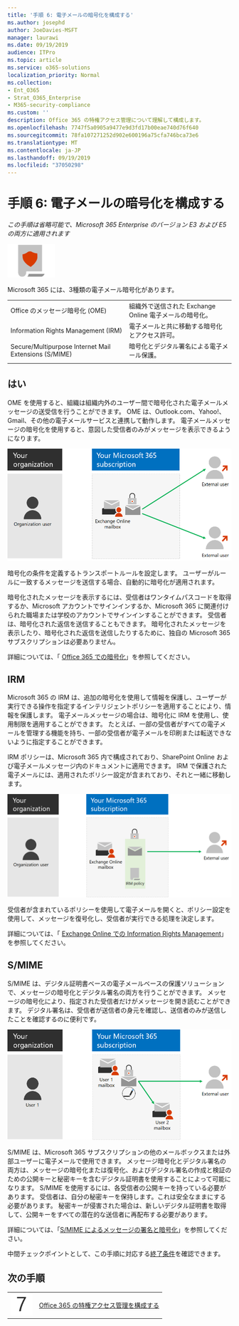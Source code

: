 ```yaml
---
title: '手順 6: 電子メールの暗号化を構成する'
ms.author: josephd
author: JoeDavies-MSFT
manager: laurawi
ms.date: 09/19/2019
audience: ITPro
ms.topic: article
ms.service: o365-solutions
localization_priority: Normal
ms.collection:
- Ent_O365
- Strat_O365_Enterprise
- M365-security-compliance
ms.custom: ''
description: Office 365 の特権アクセス管理について理解して構成します。
ms.openlocfilehash: 7747f5a0905a9477e9d3fd17b00eae740d76f640
ms.sourcegitcommit: 78fa107271252d902e600196a75cfa746bca73e6
ms.translationtype: MT
ms.contentlocale: ja-JP
ms.lasthandoff: 09/19/2019
ms.locfileid: "37050298"
---
```

# <a name="step-6-configure-email-encryption"></a>手順 6: 電子メールの暗号化を構成する

*この手順は省略可能で、Microsoft 365 Enterprise のバージョン E3 および E5 の両方に適用されます*

![](./media/deploy-foundation-infrastructure/infoprotection_icon-small.png)

Microsoft 365 には、3種類の電子メール暗号化があります。

|||
|:-------|:-----|
| Office のメッセージ暗号化 (OME) | 組織外で送信された Exchange Online 電子メールの暗号化。 |
| Information Rights Management (IRM) | 電子メールと共に移動する暗号化とアクセス許可。 |
| Secure/Multipurpose Internet Mail Extensions (S/MIME) | 暗号化とデジタル署名による電子メール保護。 |
|||

## <a name="office-365-message-encryption"></a>はい

OME を使用すると、組織は組織内外のユーザー間で暗号化された電子メールメッセージの送受信を行うことができます。 OME は、Outlook.com、Yahoo!、Gmail、その他の電子メールサービスと連携して動作します。 電子メールメッセージの暗号化を使用すると、意図した受信者のみがメッセージを表示できるようになります。

![電子メールメッセージの OME 暗号化](./media/infoprotect-email-encryption/ome-encryption.png)

暗号化の条件を定義するトランスポートルールを設定します。 ユーザーがルールに一致するメッセージを送信する場合、自動的に暗号化が適用されます。

暗号化されたメッセージを表示するには、受信者はワンタイムパスコードを取得するか、Microsoft アカウントでサインインするか、Microsoft 365 に関連付けられた職場または学校のアカウントでサインインすることができます。 受信者は、暗号化された返信を送信することもできます。 暗号化されたメッセージを表示したり、暗号化された返信を送信したりするために、独自の Microsoft 365 サブスクリプションは必要ありません。

詳細については、「 [Office 365 での暗号化](https://docs.microsoft.com/Office365/SecurityCompliance/ome)」を参照してください。

## <a name="irm"></a>IRM

Microsoft 365 の IRM は、追加の暗号化を使用して情報を保護し、ユーザーが実行できる操作を指定するインテリジェントポリシーを適用することにより、情報を保護します。 電子メールメッセージの場合は、暗号化に IRM を使用し、使用制限を適用することができます。 たとえば、一部の受信者がすべての電子メールを管理する機能を持ち、一部の受信者が電子メールを印刷または転送できないように指定することができます。 

IRM ポリシーは、Microsoft 365 内で構成されており、SharePoint Online および電子メールメッセージ内のドキュメントに適用できます。 IRM で保護された電子メールには、適用されたポリシー設定が含まれており、それと一緒に移動します。 

![電子メールメッセージの IRM 保護](./media/infoprotect-email-encryption/irm-protection.png)

受信者が含まれているポリシーを使用して電子メールを開くと、ポリシー設定を使用して、メッセージを復号化し、受信者が実行できる処理を決定します。 

詳細については、「 [Exchange Online での Information Rights Management]( https://docs.microsoft.com/office365/SecurityCompliance/information-rights-management-in-exchange-online)」を参照してください。

## <a name="smime"></a>S/MIME

S/MIME は、デジタル証明書ベースの電子メールベースの保護ソリューションで、メッセージの暗号化とデジタル署名の両方を行うことができます。 メッセージの暗号化により、指定された受信者だけがメッセージを開き読むことができます。 デジタル署名は、受信者が送信者の身元を確認し、送信者のみが送信したことを確認するのに便利です。

![電子メールメッセージの S/MIME 保護](./media/infoprotect-email-encryption/smime-protection.png)

S/MIME は、Microsoft 365 サブスクリプションの他のメールボックスまたは外部ユーザーに電子メールで使用できます。
メッセージ暗号化とデジタル署名の両方は、メッセージの暗号化または復号化、およびデジタル署名の作成と検証のための公開キーと秘密キーを含むデジタル証明書を使用することによって可能になります。
S/MIME を使用するには、各受信者の公開キーを持っている必要があります。 受信者は、自分の秘密キーを保持します。これは安全なままにする必要があります。 秘密キーが侵害された場合は、新しいデジタル証明書を取得して、公開キーをすべての潜在的な送信者に再配布する必要があります。

詳細については、「[S/MIME によるメッセージの署名と暗号化](https://docs.microsoft.com/Exchange/policy-and-compliance/smime)」を参照してください。


中間チェックポイントとして、この手順に対応する[終了条件](infoprotect-exit-criteria.md#crit-infoprotect-step6)を確認できます。

## <a name="next-step"></a>次の手順

|||
|:-------|:-----|
|![](./media/stepnumbers/Step7.png)|[Office 365 の特権アクセス管理を構成する](infoprotect-configure-privileged-access-management.md)|
